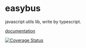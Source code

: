 # easybus

javascript utils lib, write by typescript.

[documentation](https://weizhiqimail.github.io/easybus/)

[![Coverage Status](https://coveralls.io/repos/github/weizhiqimail/easybus/badge.svg?branch=master)](https://coveralls.io/github/weizhiqimail/easybus?branch=master)